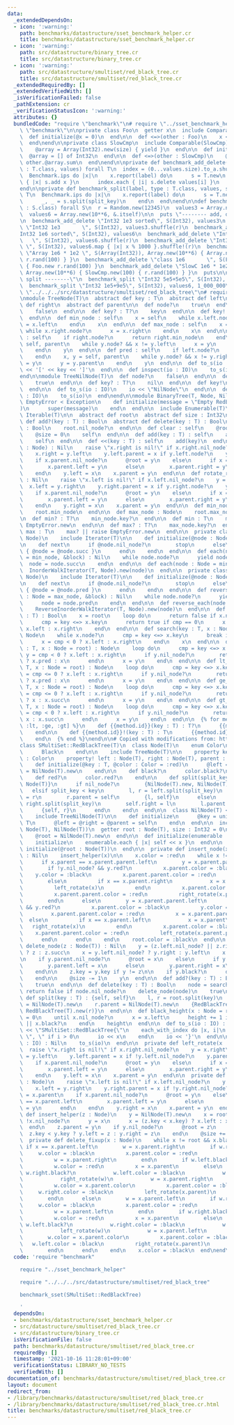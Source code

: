 ```yaml
---
data:
  _extendedDependsOn:
  - icon: ':warning:'
    path: benchmarks/datastructure/sset_benchmark_helper.cr
    title: benchmarks/datastructure/sset_benchmark_helper.cr
  - icon: ':warning:'
    path: src/datastructure/binary_tree.cr
    title: src/datastructure/binary_tree.cr
  - icon: ':warning:'
    path: src/datastructure/smultiset/red_black_tree.cr
    title: src/datastructure/smultiset/red_black_tree.cr
  _extendedRequiredBy: []
  _extendedVerifiedWith: []
  _isVerificationFailed: false
  _pathExtension: cr
  _verificationStatusIcon: ':warning:'
  attributes: {}
  bundledCode: "require \"benchmark\"\n# require \"../sset_benchmark_helper\"\nrequire\
    \ \"benchmark\"\n\nprivate class Foo\n  getter x\n  include Comparable(Foo)\n\n\
    \  def initialize(@x = 0)\n  end\n\n  def <=>(other : Foo)\n    x <=> other.x\n\
    \  end\nend\n\nprivate class SlowCmp\n  include Comparable(SlowCmp)\n\n  def initialize(size)\n\
    \    @array = Array(Int32).new(size) { yield }\n  end\n\n  def initialize\n  \
    \  @array = [] of Int32\n  end\n\n  def <=>(other : SlowCmp)\n    @array.sum <=>\
    \ other.@array.sum\n  end\nend\n\nprivate def benchmark_add_delete(label, type\
    \ : T.class, values) forall T\n  index = (0...values.size).to_a.shuffle Random.new(123)\n\
    \  Benchmark.ips do |x|\n    x.report(label) do\n      s = T.new\n      values.each\
    \ { |x| s.add x }\n      index.each { |i| s.delete values[i] }\n    end\n  end\n\
    end\n\nprivate def benchmark_split(label, type : T.class, values, split_key) forall\
    \ T\n  Benchmark.ips do |x|\n    x.report(label) do\n      s = T.new values\n\
    \      _, _ = s.split(split_key)\n    end\n  end\nend\n\ndef benchmark_sset(type\
    \ : S.class) forall S\n  r = Random.new(12345)\n  values3 = Array.new(10**3, &.itself)\n\
    \  values6 = Array.new(10**6, &.itself)\n\n  puts \"-------- add, delete --------\"\
    \n  benchmark_add_delete \"Int32 1e3 sorted\", S(Int32), values3\n  benchmark_add_delete\
    \ \"Int32 1e3       \", S(Int32), values3.shuffle(r)\n  benchmark_add_delete \"\
    Int32 1e6 sorted\", S(Int32), values6\n  benchmark_add_delete \"Int32 1e6    \
    \   \", S(Int32), values6.shuffle(r)\n  benchmark_add_delete \"Int32 1e3 * 1e3\
    \ \", S(Int32), values6.map { |x| x % 1000 }.shuffle!(r)\n  benchmark_add_delete\
    \ \"Array 1e6 * 1e2 \", S(Array(Int32)), Array.new(10**6) { Array.new(10**2) {\
    \ r.rand(100) } }\n  benchmark_add_delete \"class 1e6       \", S(Foo), Array.new(10**6)\
    \ { Foo.new r.rand(100) }\n  benchmark_add_delete \"SlowC 1e6 * 1e2 \", S(SlowCmp),\
    \ Array.new(10**6) { SlowCmp.new(100) { r.rand(100) } }\n  puts\n\n  puts \"--------\
    \ split --------\"\n  benchmark_split \"Int32 5e5+5e5\", S(Int32), values6, 5_000_000\n\
    \  benchmark_split \"Int32 1e5+9e5\", S(Int32), values6, 1_000_000\nend\n\n# require\
    \ \"../../../src/datastructure/smultiset/red_black_tree\"\n# require \"../binary_tree\"\
    \nmodule TreeNode(T)\n  abstract def key : T\n  abstract def left\n  abstract\
    \ def right\n  abstract def parent\n\n  def node?\n    true\n  end\n\n  def nil_node?\n\
    \    false\n  end\n\n  def key? : T?\n    key\n  end\n\n  def key! : T\n    key\n\
    \  end\n\n  def min_node : self\n    x = self\n    while x.left.node?\n      x\
    \ = x.left\n    end\n    x\n  end\n\n  def max_node : self\n    x = self\n   \
    \ while x.right.node?\n      x = x.right\n    end\n    x\n  end\n\n  def succ\
    \ : self\n    if right.node?\n      return right.min_node\n    end\n    x, y =\
    \ self, parent\n    while y.node? && x != y.left\n      x = y\n      y = y.parent\n\
    \    end\n    y\n  end\n\n  def pred : self\n    if left.node?\n      return left.max_node\n\
    \    end\n    x, y = self, parent\n    while y.node? && x != y.right\n      x\
    \ = y\n      y = y.parent\n    end\n    y\n  end\n\n  def to_s(io : IO)\n    io\
    \ << '[' << key << ']'\n  end\n\n  def inspect(io : IO)\n    to_s(io)\n  end\n\
    end\n\nmodule TreeNilNode(T)\n  def node?\n    false\n  end\n\n  def nil_node?\n\
    \    true\n  end\n\n  def key? : T?\n    nil\n  end\n\n  def key!\n    raise NilAssertionError.new\n\
    \  end\n\n  def to_s(io : IO)\n    io << \"NilNode\"\n  end\n\n  def inspect(io\
    \ : IO)\n    to_s(io)\n  end\nend\n\nmodule BinaryTree(T, Node, NilNode)\n  class\
    \ EmptyError < Exception\n    def initialize(message = \"Empty RedBlackTree\"\
    )\n      super(message)\n    end\n  end\n\n  include Enumerable(T)\n  include\
    \ Iterable(T)\n\n  abstract def root\n  abstract def size : Int32\n  abstract\
    \ def add?(key : T) : Bool\n  abstract def delete(key : T) : Bool\n\n  def empty?\
    \ : Bool\n    root.nil_node?\n  end\n\n  def clear : self\n    @root = NilNode.new\n\
    \    @size = 0\n    self\n  end\n\n  def add(key : T) : self\n    add?(key)\n\
    \    self\n  end\n\n  def <<(key : T) : self\n    add(key)\n  end\n\n  def rotate_left(x\
    \ : Node) : Nil\n    raise \"x.right is nil!\" if x.right.nil_node?\n    y = x.right\n\
    \    x.right = y.left\n    y.left.parent = x if y.left.node?\n    y.parent = x.parent\n\
    \    if x.parent.nil_node?\n      @root = y\n    else\n      if x == x.parent.left\n\
    \        x.parent.left = y\n      else\n        x.parent.right = y\n      end\n\
    \    end\n    y.left = x\n    x.parent = y\n  end\n\n  def rotate_right(x : Node)\
    \ : Nil\n    raise \"x.left is nil!\" if x.left.nil_node?\n    y = x.left\n  \
    \  x.left = y.right\n    y.right.parent = x if y.right.node?\n    y.parent = x.parent\n\
    \    if x.parent.nil_node?\n      @root = y\n    else\n      if x == x.parent.left\n\
    \        x.parent.left = y\n      else\n        x.parent.right = y\n      end\n\
    \    end\n    y.right = x\n    x.parent = y\n  end\n\n  def min_node : Node\n\
    \    root.min_node\n  end\n\n  def max_node : Node\n    root.max_node\n  end\n\
    \n  def min? : T?\n    min_node.key?\n  end\n\n  def min : T\n    min? || raise\
    \ EmptyError.new\n  end\n\n  def max? : T?\n    max_node.key?\n  end\n\n  def\
    \ max : T\n    max? || raise EmptyError.new\n  end\n\n  private class InorderWalkIterator(T,\
    \ Node)\n    include Iterator(T)\n\n    def initialize(@node : Node)\n    end\n\
    \n    def next\n      if @node.nil_node?\n        stop\n      else\n        @node.key.tap\
    \ { @node = @node.succ }\n      end\n    end\n  end\n\n  def each(node : Node\
    \ = min_node, &block) : Nil\n    while node.node?\n      yield node.key\n    \
    \  node = node.succ\n    end\n  end\n\n  def each(node : Node = min_node)\n  \
    \  InorderWalkIterator(T, Node).new(node)\n  end\n\n  private class ReverseInorderWalkIterator(T,\
    \ Node)\n    include Iterator(T)\n\n    def initialize(@node : Node)\n    end\n\
    \n    def next\n      if @node.nil_node?\n        stop\n      else\n        @node.key.tap\
    \ { @node = @node.pred }\n      end\n    end\n  end\n\n  def reverse_each(node\
    \ : Node = max_node, &block) : Nil\n    while node.node?\n      yield node.key\n\
    \      node = node.pred\n    end\n  end\n\n  def reverse_each(node : Node = max_node)\n\
    \    ReverseInorderWalkIterator(T, Node).new(node)\n  end\n\n  def includes?(key\
    \ : T) : Bool\n    x = root\n    loop do\n      return false if x.nil_node?\n\
    \      cmp = key <=> x.key\n      return true if cmp == 0\n      x = cmp < 0 ?\
    \ x.left : x.right\n    end\n  end\n\n  def search(key : T, x : Node = root) :\
    \ Node\n    while x.node?\n      cmp = key <=> x.key\n      break if cmp == 0\n\
    \      x = cmp < 0 ? x.left : x.right\n    end\n    x\n  end\n\n  def le_node(key\
    \ : T, x : Node = root) : Node\n    loop do\n      cmp = key <=> x.key\n     \
    \ y = cmp < 0 ? x.left : x.right\n      if y.nil_node?\n        return cmp < 0\
    \ ? x.pred : x\n      end\n      x = y\n    end\n  end\n\n  def lt_node(key :\
    \ T, x : Node = root) : Node\n    loop do\n      cmp = key <=> x.key\n      y\
    \ = cmp <= 0 ? x.left : x.right\n      if y.nil_node?\n        return cmp <= 0\
    \ ? x.pred : x\n      end\n      x = y\n    end\n  end\n\n  def ge_node(key :\
    \ T, x : Node = root) : Node\n    loop do\n      cmp = key <=> x.key\n      y\
    \ = cmp <= 0 ? x.left : x.right\n      if y.nil_node?\n        return cmp <= 0\
    \ ? x : x.succ\n      end\n      x = y\n    end\n  end\n\n  def gt_node(key :\
    \ T, x : Node = root) : Node\n    loop do\n      cmp = key <=> x.key\n      y\
    \ = cmp < 0 ? x.left : x.right\n      if y.nil_node?\n        return cmp < 0 ?\
    \ x : x.succ\n      end\n      x = y\n    end\n  end\n\n  {% for method in [:le,\
    \ :lt, :ge, :gt] %}\n    def {{method.id}}(key : T) : T?\n      {{method.id}}_node(key).key?\n\
    \    end\n\n    def {{method.id}}!(key : T) : T\n      {{method.id}}_node(key).key!\n\
    \    end\n  {% end %}\nend\n\n# Copied with modifications from: https://github.com/crystal-lang/crystal/blob/1.1.1/samples/red_black_tree.cr\n\
    class SMultiSet::RedBlackTree(T)\n  class Node(T)\n    enum Color\n      Red\n\
    \      Black\n    end\n\n    include TreeNode(T)\n\n    property key : T, color\
    \ : Color\n    property! left : Node(T), right : Node(T), parent : Node(T)\n\n\
    \    def initialize(@key : T, @color : Color = :red)\n      @left = @right = @parent\
    \ = NilNode(T).new\n    end\n\n    def black?\n      color.black?\n    end\n\n\
    \    def red?\n      color.red?\n    end\n\n    def split(split_key : T) : {Node(T),\
    \ Node(T)}\n      if nil_node?\n        {NilNode(T).new, NilNode(T).new}\n   \
    \   elsif split_key < key\n        l, r = left.split(split_key)\n        self.left\
    \ = r\n        r.parent = self\n        {l, self}\n      else\n        l, r =\
    \ right.split(split_key)\n        self.right = l\n        l.parent = self\n  \
    \      {self, r}\n      end\n    end\n  end\n\n  class NilNode(T) < Node(T)\n\
    \    include TreeNilNode(T)\n\n    def initialize\n      @key = uninitialized\
    \ T\n      @left = @right = @parent = self\n    end\n  end\n\n  include BinaryTree(T,\
    \ Node(T), NilNode(T))\n  getter root : Node(T), size : Int32 = 0\n\n  def initialize\n\
    \    @root = NilNode(T).new\n  end\n\n  def initialize(enumerable : Enumerable(T))\n\
    \    initialize\n    enumerable.each { |x| self << x }\n  end\n\n  protected def\
    \ initialize(@root : Node(T))\n  end\n\n  private def insert_node(x : Node(T))\
    \ : Nil\n    insert_helper(x)\n\n    x.color = :red\n    while x != root && x.parent.red?\n\
    \      if x.parent == x.parent.parent.left\n        y = x.parent.parent.right\n\
    \        if !y.nil_node? && y.red?\n          x.parent.color = :black\n      \
    \    y.color = :black\n          x.parent.parent.color = :red\n          x = x.parent.parent\n\
    \        else\n          if x == x.parent.right\n            x = x.parent\n  \
    \          left_rotate(x)\n          end\n          x.parent.color = :black\n\
    \          x.parent.parent.color = :red\n          right_rotate(x.parent.parent)\n\
    \        end\n      else\n        y = x.parent.parent.left\n        if !y.nil_node?\
    \ && y.red?\n          x.parent.color = :black\n          y.color = :black\n \
    \         x.parent.parent.color = :red\n          x = x.parent.parent\n      \
    \  else\n          if x == x.parent.left\n            x = x.parent\n         \
    \   right_rotate(x)\n          end\n          x.parent.color = :black\n      \
    \    x.parent.parent.color = :red\n          left_rotate(x.parent.parent)\n  \
    \      end\n      end\n    end\n    root.color = :black\n  end\n\n  private def\
    \ delete_node(z : Node(T)) : Nil\n    y = (z.left.nil_node? || z.right.nil_node?)\
    \ ? z : z.succ\n    x = y.left.nil_node? ? y.right : y.left\n    x.parent = y.parent\n\
    \n    if y.parent.nil_node?\n      @root = x\n    else\n      if y == y.parent.left\n\
    \        y.parent.left = x\n      else\n        y.parent.right = x\n      end\n\
    \    end\n\n    z.key = y.key if y != z\n\n    if y.black?\n      delete_fixup(x)\n\
    \    end\n\n    @size -= 1\n    y\n  end\n\n  def add?(key : T) : Bool\n    insert_node(Node.new(key))\n\
    \    true\n  end\n\n  def delete(key : T) : Bool\n    node = search(key)\n   \
    \ return false if node.nil_node?\n    delete_node(node)\n    true\n  end\n\n \
    \ def split(key : T) : {self, self}\n    l, r = root.split(key)\n    l.parent\
    \ = NilNode(T).new\n    r.parent = NilNode(T).new\n    {RedBlackTree(T).new(l),\
    \ RedBlackTree(T).new(r)}\n  end\n\n  def black_height(x : Node = root)\n    height\
    \ = 0\n    until x.nil_node?\n      x = x.left\n      height += 1 if x.nil_node?\
    \ || x.black?\n    end\n    height\n  end\n\n  def to_s(io : IO) : Nil\n    io\
    \ << \"SMultiSet::RedBlackTree{\"\n    each_with_index do |x, i|\n      io <<\
    \ \", \" if i > 0\n      io << x\n    end\n    io << '}'\n  end\n\n  def inspect(io\
    \ : IO) : Nil\n    to_s(io)\n  end\n\n  private def left_rotate(x : Node)\n  \
    \  raise \"x.right is nil!\" if x.right.nil_node?\n    y = x.right\n    x.right\
    \ = y.left\n    y.left.parent = x if !y.left.nil_node?\n    y.parent = x.parent\n\
    \    if x.parent.nil_node?\n      @root = y\n    else\n      if x == x.parent.left\n\
    \        x.parent.left = y\n      else\n        x.parent.right = y\n      end\n\
    \    end\n    y.left = x\n    x.parent = y\n  end\n\n  private def right_rotate(x\
    \ : Node)\n    raise \"x.left is nil!\" if x.left.nil_node?\n    y = x.left\n\
    \    x.left = y.right\n    y.right.parent = x if !y.right.nil_node?\n    y.parent\
    \ = x.parent\n    if x.parent.nil_node?\n      @root = y\n    else\n      if x\
    \ == x.parent.left\n        x.parent.left = y\n      else\n        x.parent.right\
    \ = y\n      end\n    end\n    y.right = x\n    x.parent = y\n  end\n\n  private\
    \ def insert_helper(z : Node)\n    y = NilNode(T).new\n    x = root\n    while\
    \ !x.nil_node?\n      y = x\n      x = (z.key < x.key) ? x.left : x.right\n  \
    \  end\n    z.parent = y\n    if y.nil_node?\n      @root = z\n    else\n    \
    \  z.key < y.key ? y.left = z : y.right = z\n    end\n    @size += 1\n  end\n\n\
    \  private def delete_fixup(x : Node)\n    while x != root && x.black?\n     \
    \ if x == x.parent.left\n        w = x.parent.right\n        if w.red?\n     \
    \     w.color = :black\n          x.parent.color = :red\n          left_rotate(x.parent)\n\
    \          w = x.parent.right\n        end\n        if w.left.black? && w.right.black?\n\
    \          w.color = :red\n          x = x.parent\n        else\n          if\
    \ w.right.black?\n            w.left.color = :black\n            w.color = :red\n\
    \            right_rotate(w)\n            w = x.parent.right\n          end\n\
    \          w.color = x.parent.color\n          x.parent.color = :black\n     \
    \     w.right.color = :black\n          left_rotate(x.parent)\n          x = root\n\
    \        end\n      else\n        w = x.parent.left\n        if w.red?\n     \
    \     w.color = :black\n          x.parent.color = :red\n          right_rotate(x.parent)\n\
    \          w = x.parent.left\n        end\n        if w.right.black? && w.left.black?\n\
    \          w.color = :red\n          x = x.parent\n        else\n          if\
    \ w.left.black?\n            w.right.color = :black\n            w.color = :red\n\
    \            left_rotate(w)\n            w = x.parent.left\n          end\n  \
    \        w.color = x.parent.color\n          x.parent.color = :black\n       \
    \   w.left.color = :black\n          right_rotate(x.parent)\n          x = root\n\
    \        end\n      end\n    end\n    x.color = :black\n  end\nend\n\nbenchmark_sset(SMultiSet::RedBlackTree)\n"
  code: 'require "benchmark"

    require "../sset_benchmark_helper"

    require "../../../src/datastructure/smultiset/red_black_tree"

    benchmark_sset(SMultiSet::RedBlackTree)

    '
  dependsOn:
  - benchmarks/datastructure/sset_benchmark_helper.cr
  - src/datastructure/smultiset/red_black_tree.cr
  - src/datastructure/binary_tree.cr
  isVerificationFile: false
  path: benchmarks/datastructure/smultiset/red_black_tree.cr
  requiredBy: []
  timestamp: '2021-10-16 11:28:01+09:00'
  verificationStatus: LIBRARY_NO_TESTS
  verifiedWith: []
documentation_of: benchmarks/datastructure/smultiset/red_black_tree.cr
layout: document
redirect_from:
- /library/benchmarks/datastructure/smultiset/red_black_tree.cr
- /library/benchmarks/datastructure/smultiset/red_black_tree.cr.html
title: benchmarks/datastructure/smultiset/red_black_tree.cr
---
```

